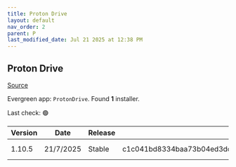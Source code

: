 ```yaml
---
title: Proton Drive
layout: default
nav_order: 2
parent: P
last_modified_date: Jul 21 2025 at 12:38 PM
---
```


## Proton Drive

[Source](https://proton.me/drive/)

Evergreen app: `ProtonDrive`. Found **1** installer.

Last check: 🟢

| Version | Date      | Release | Sha512                                                                                                                           | Type | URI                                                                                                                                                                                |
| ------- | --------- | ------- | -------------------------------------------------------------------------------------------------------------------------------- | ---- | ---------------------------------------------------------------------------------------------------------------------------------------------------------------------------------- |
| 1.10.5  | 21/7/2025 | Stable  | c1c041bd8334baa73b04ed3dd9a6fbcadca07bb9f447a7e1c038a1bb9f4598d0c462d0678f18eb54ebb5d53e6e761f49ab545fb5b265e466f6123adcebb71e07 | exe  | [https://proton.me/download/drive/windows/1.10.5/x64/Proton%20Drive%20Setup%201.10.5.exe](https://proton.me/download/drive/windows/1.10.5/x64/Proton%20Drive%20Setup%201.10.5.exe) |
